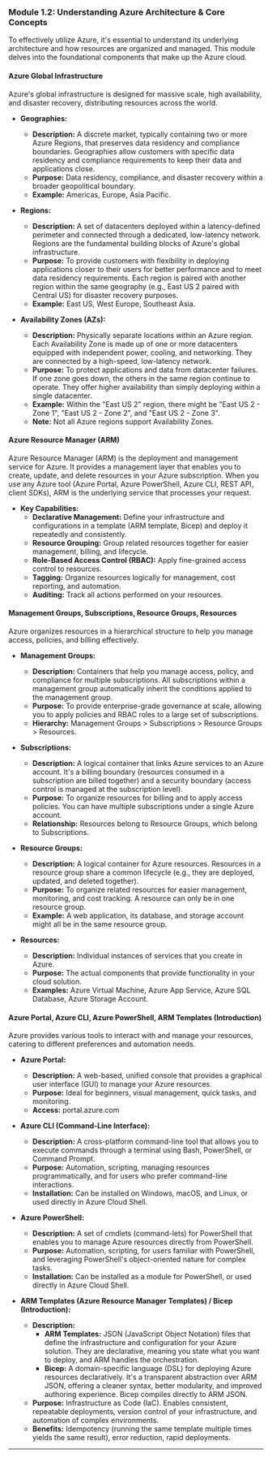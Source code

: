 ### **Module 1.2: Understanding Azure Architecture & Core Concepts**

To effectively utilize Azure, it's essential to understand its underlying architecture and how resources are organized and managed. This module delves into the foundational components that make up the Azure cloud.

#### **Azure Global Infrastructure**

Azure's global infrastructure is designed for massive scale, high availability, and disaster recovery, distributing resources across the world.

* **Geographies:**
    * **Description:** A discrete market, typically containing two or more Azure Regions, that preserves data residency and compliance boundaries. Geographies allow customers with specific data residency and compliance requirements to keep their data and applications close.
    * **Purpose:** Data residency, compliance, and disaster recovery within a broader geopolitical boundary.
    * **Example:** Americas, Europe, Asia Pacific.

* **Regions:**
    * **Description:** A set of datacenters deployed within a latency-defined perimeter and connected through a dedicated, low-latency network. Regions are the fundamental building blocks of Azure's global infrastructure.
    * **Purpose:** To provide customers with flexibility in deploying applications closer to their users for better performance and to meet data residency requirements. Each region is paired with another region within the same geography (e.g., East US 2 paired with Central US) for disaster recovery purposes.
    * **Example:** East US, West Europe, Southeast Asia.

* **Availability Zones (AZs):**
    * **Description:** Physically separate locations within an Azure region. Each Availability Zone is made up of one or more datacenters equipped with independent power, cooling, and networking. They are connected by a high-speed, low-latency network.
    * **Purpose:** To protect applications and data from datacenter failures. If one zone goes down, the others in the same region continue to operate. They offer higher availability than simply deploying within a single datacenter.
    * **Example:** Within the "East US 2" region, there might be "East US 2 - Zone 1", "East US 2 - Zone 2", and "East US 2 - Zone 3".
    * **Note:** Not all Azure regions support Availability Zones.

#### **Azure Resource Manager (ARM)**

Azure Resource Manager (ARM) is the deployment and management service for Azure. It provides a management layer that enables you to create, update, and delete resources in your Azure subscription. When you use any Azure tool (Azure Portal, Azure PowerShell, Azure CLI, REST API, client SDKs), ARM is the underlying service that processes your request.

* **Key Capabilities:**
    * **Declarative Management:** Define your infrastructure and configurations in a template (ARM template, Bicep) and deploy it repeatedly and consistently.
    * **Resource Grouping:** Group related resources together for easier management, billing, and lifecycle.
    * **Role-Based Access Control (RBAC):** Apply fine-grained access control to resources.
    * **Tagging:** Organize resources logically for management, cost reporting, and automation.
    * **Auditing:** Track all actions performed on your resources.

#### **Management Groups, Subscriptions, Resource Groups, Resources**

Azure organizes resources in a hierarchical structure to help you manage access, policies, and billing effectively.

* **Management Groups:**
    * **Description:** Containers that help you manage access, policy, and compliance for multiple subscriptions. All subscriptions within a management group automatically inherit the conditions applied to the management group.
    * **Purpose:** To provide enterprise-grade governance at scale, allowing you to apply policies and RBAC roles to a large set of subscriptions.
    * **Hierarchy:** Management Groups > Subscriptions > Resource Groups > Resources.

* **Subscriptions:**
    * **Description:** A logical container that links Azure services to an Azure account. It's a billing boundary (resources consumed in a subscription are billed together) and a security boundary (access control is managed at the subscription level).
    * **Purpose:** To organize resources for billing and to apply access policies. You can have multiple subscriptions under a single Azure account.
    * **Relationship:** Resources belong to Resource Groups, which belong to Subscriptions.

* **Resource Groups:**
    * **Description:** A logical container for Azure resources. Resources in a resource group share a common lifecycle (e.g., they are deployed, updated, and deleted together).
    * **Purpose:** To organize related resources for easier management, monitoring, and cost tracking. A resource can only be in one resource group.
    * **Example:** A web application, its database, and storage account might all be in the same resource group.

* **Resources:**
    * **Description:** Individual instances of services that you create in Azure.
    * **Purpose:** The actual components that provide functionality in your cloud solution.
    * **Examples:** Azure Virtual Machine, Azure App Service, Azure SQL Database, Azure Storage Account.

#### **Azure Portal, Azure CLI, Azure PowerShell, ARM Templates (Introduction)**

Azure provides various tools to interact with and manage your resources, catering to different preferences and automation needs.

* **Azure Portal:**
    * **Description:** A web-based, unified console that provides a graphical user interface (GUI) to manage your Azure resources.
    * **Purpose:** Ideal for beginners, visual management, quick tasks, and monitoring.
    * **Access:** portal.azure.com

* **Azure CLI (Command-Line Interface):**
    * **Description:** A cross-platform command-line tool that allows you to execute commands through a terminal using Bash, PowerShell, or Command Prompt.
    * **Purpose:** Automation, scripting, managing resources programmatically, and for users who prefer command-line interactions.
    * **Installation:** Can be installed on Windows, macOS, and Linux, or used directly in Azure Cloud Shell.

* **Azure PowerShell:**
    * **Description:** A set of cmdlets (command-lets) for PowerShell that enables you to manage Azure resources directly from PowerShell.
    * **Purpose:** Automation, scripting, for users familiar with PowerShell, and leveraging PowerShell's object-oriented nature for complex tasks.
    * **Installation:** Can be installed as a module for PowerShell, or used directly in Azure Cloud Shell.

* **ARM Templates (Azure Resource Manager Templates) / Bicep (Introduction):**
    * **Description:**
        * **ARM Templates:** JSON (JavaScript Object Notation) files that define the infrastructure and configuration for your Azure solution. They are declarative, meaning you state what you want to deploy, and ARM handles the orchestration.
        * **Bicep:** A domain-specific language (DSL) for deploying Azure resources declaratively. It's a transparent abstraction over ARM JSON, offering a cleaner syntax, better modularity, and improved authoring experience. Bicep compiles directly to ARM JSON.
    * **Purpose:** Infrastructure as Code (IaC). Enables consistent, repeatable deployments, version control of your infrastructure, and automation of complex environments.
    * **Benefits:** Idempotency (running the same template multiple times yields the same result), error reduction, rapid deployments.

---